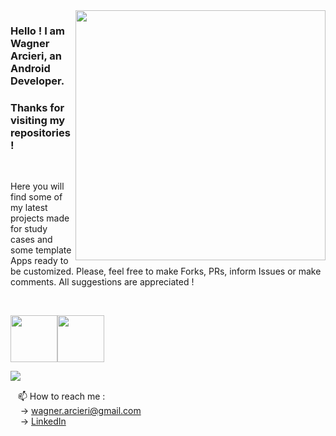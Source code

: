 <img src="https://github.com/wagarcdev/wagarcdev/blob/main/blob/androiddevelopment.png?raw=true" min-width="400px" max-width="400px" width="400px" align="right" >



### Hello ! I am Wagner Arcieri, an Android Developer. 
### Thanks for visiting my repositories !</br>



&nbsp;


Here you will find some of my latest projects made for study cases and some template Apps ready to be customized. Please, feel free to make Forks, PRs, inform Issues or make comments. All suggestions are appreciated !

&nbsp;
 
<img height=75 src="https://cdn.jsdelivr.net/gh/devicons/devicon/icons/androidstudio/androidstudio-original.svg"  /><img height=75 src="https://cdn.jsdelivr.net/gh/devicons/devicon/icons/java/java-original-wordmark.svg"  />

 <img src="https://github-readme-stats.vercel.app/api?username=wagarcdev&show_icons=true&theme=dark" align="left" />


&nbsp;
 

&nbsp;&nbsp;&nbsp;📫 How to reach me : \
&nbsp;&nbsp;&nbsp; -> [wagner.arcieri@gmail.com](mailto:wagner.arcieri@gmail.com)\
&nbsp;&nbsp;&nbsp; -> [LinkedIn](https://www.linkedin.com/in/wagner-arcieri/)</br>

 



<!---
WagnerArcieri/WagnerArcieri is a ✨ special ✨ repository because its `README.md` (this file) appears on your GitHub profile.
You can click the Preview link to take a look at your changes.
--->
